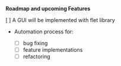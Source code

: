 **Roadmap and upcoming Features**

[ ] A GUI will be implemented with flet library

- Automation process for:

    * [ ] bug fixing
    * [ ] feature implementations
    * [ ] refactoring